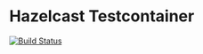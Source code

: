 # Hazelcast Testcontainer #

[![Build Status](https://img.shields.io/travis/nolequen/hazelcast-testcontainer.svg?branch=master)](https://travis-ci.org/nolequen/hazelcast-testcontainer)
